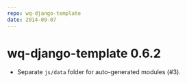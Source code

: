 ```yaml
---
repo: wq-django-template
date: 2014-09-07
---
```


# wq-django-template 0.6.2

- Separate `js/data` folder for auto-generated modules (#3).
